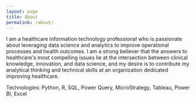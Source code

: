 ```yaml
---
layout: page
title: About
permalink: /about/
---
```


I am a healthcare information technology professional who is passionate about leveraging data science and analytics to improve operational processes and health outcomes. I am a strong believer that the answers to healthcare's most compelling issues lie at the intersection between clinical knowledge, innovation, and data science, and my desire is to contribute my analytical thinking and technical skills at an organization dedicated improving healthcare.

Technologies: Python, R, SQL, Power Query, MicroStrategy, Tableau, Power BI, Excel
